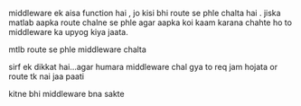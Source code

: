 middleware ek aisa function hai ,  jo kisi bhi route se phle chalta hai .  jiska matlab aapka route chalne se phle agar aapka koi kaam karana chahte ho to middleware ka upyog kiya jaata.

<!-- 
route pr chalne se phle print kro chala
route pe chalne se phle route pe hits counter ki value badhao -->


mtlb route se phle middleware chalta

sirf ek dikkat hai...agar humara middleware chal gya to req jam hojata or route tk nai jaa paati


kitne bhi middleware bna sakte